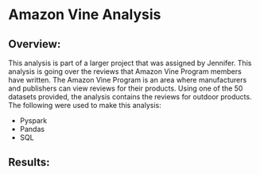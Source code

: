 # Amazon Vine Analysis
## Overview:
This analysis is part of a larger project that was assigned by Jennifer. This analysis is going over the reviews that Amazon Vine Program members have written. The Amazon Vine Program is an area where manufacturers and publishers can view reviews for their products. Using one of the 50 datasets provided, the analysis contains the reviews for outdoor products. The following were used to make this analysis:
  - Pyspark
  - Pandas
  - SQL
 
## Results:


